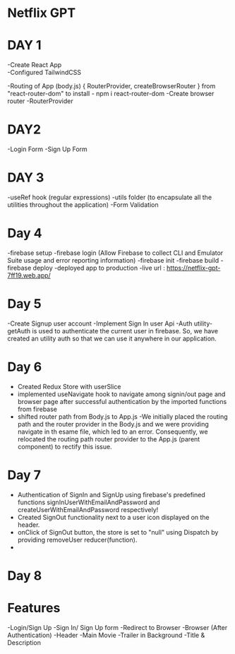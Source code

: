 # Netflix GPT

# DAY 1
-Create React App           
-Configured TailwindCSS    

-Routing of App (body.js) 
    { RouterProvider, createBrowserRouter } from "react-router-dom"
    to install - npm i react-router-dom
    -Create browser router
    -RouterProvider 

# DAY2
-Login Form
-Sign Up Form

# DAY 3
-useRef hook (regular expressions)
-utils folder (to encapsulate all the utilities throughout the application) 
    -Form Validation

# Day 4
-firebase setup
    -firebase login  (Allow Firebase to collect CLI and Emulator Suite usage and error reporting information)
    -firebase init
    -firebase build 
    -firebase deploy
-deployed app to production
-live url : https://netflix-gpt-7ff19.web.app/

# Day 5
-Create Signup user account
-Implement Sign In user Api
-Auth utility- getAuth is used to authenticate the current user in firebase.
               So, we have created an utility auth so that we can use it anywhere in our application.

# Day 6
- Created Redux Store with userSlice 
- implemented useNavigate hook to navigate among signin/out page and browser page after successful authentication 
  by the imported functions from firebase
- shifted router path from Body.js to App.js 
   -We initially placed the routing path and the router provider in the Body.js and we were providing navigate in th esame file, which led to an error. Consequently, we relocated the routing path router provider to the App.js (parent component) to rectify this issue.

# Day 7
- Authentication of SignIn and SignUp using firebase's predefined functions signInUserWithEmailAndPassword and     
  createUserWithEmailAndPassword respectively!
- Created SignOut functionality next to a user icon displayed on the header.
- onClick of SignOut button, the store is set to "null" using Dispatch by providing removeUser reducer(function).
- 

# Day 8


# Features
-Login/Sign Up
    -Sign In/ Sign Up form
    -Redirect to Browser
    -Browser (After Authentication)
    -Header
    -Main Movie
        -Trailer in Background
        -Title & Description